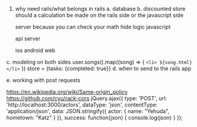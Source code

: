 1. why need rails/what belongs in rails
  a. database
  b. discounted store
    should a calculation be made on the rails side or the javascript side


    server
      because you can check your math
      hide logic
    javascript


    api
      server

    ios
    android
    web



  c. modeling on both sides
    user.songs().map((song) => {
      `<li> ${song.html}</li>`
      })
  store = {tasks: {completed: true}}
  d. when to send to the rails app

  e. working with post requests

https://en.wikipedia.org/wiki/Same-origin_policy
https://github.com/cyu/rack-cors
  jQuery.ajax({
  type: 'POST',
  url: 'http://localhost:3000/actors',
  dataType: 'json',
  contentType: 'application/json',
  data: JSON.stringify({ actor: { name: "Yehuda", hometown: "Katz" } }),
  success: function(json) { console.log(json) }
});
